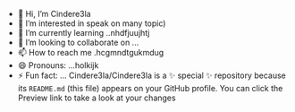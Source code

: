 - 👋 Hi, I’m Cindere3la
- 👀 I’m interested in speak on many topic)
- 🌱 I’m currently learning ..nhdfjuujhtj
- 💞️ I’m looking to collaborate on ...
- 📫 How to reach me .hcgmndtgukmdug
- 😄 Pronouns: ...holkijk
- ⚡ Fun fact: ...
Cindere3la/Cindere3la is a ✨ special ✨ repository because its `README.md` (this file) appears on your GitHub profile.
You can click the Preview link to take a look at your changes
